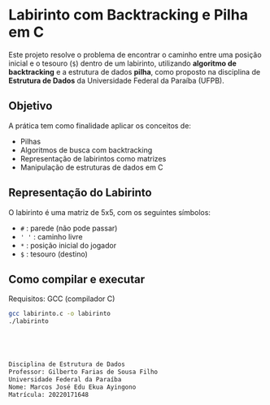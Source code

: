 # Labirinto com Backtracking e Pilha em C

Este projeto resolve o problema de encontrar o caminho entre uma posição inicial e o tesouro (`$`) dentro de um labirinto, utilizando **algoritmo de backtracking** e a estrutura de dados **pilha**, como proposto na disciplina de **Estrutura de Dados** da Universidade Federal da Paraíba (UFPB).

## Objetivo

A prática tem como finalidade aplicar os conceitos de:
- Pilhas
- Algoritmos de busca com backtracking
- Representação de labirintos como matrizes
- Manipulação de estruturas de dados em C

## Representação do Labirinto

O labirinto é uma matriz de 5x5, com os seguintes símbolos:

- `#` : parede (não pode passar)
- `' '` : caminho livre
- `*` : posição inicial do jogador
- `$` : tesouro (destino)


## Como compilar e executar

Requisitos: GCC (compilador C)

```bash
gcc labirinto.c -o labirinto
./labirinto





Disciplina de Estrutura de Dados
Professor: Gilberto Farias de Sousa Filho  
Universidade Federal da Paraíba
Nome: Marcos José Edu Ekua Ayingono
Matrícula: 20220171648
